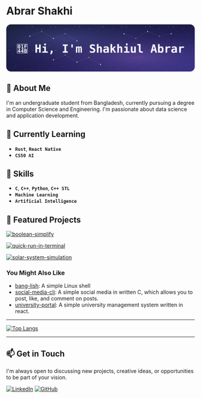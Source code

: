 # Abrar Shakhi

![Banner](public/intro-banner.svg)

## 👋 About Me

I'm an undergraduate student from Bangladesh, currently pursuing a degree in Computer Science and Engineering.
I'm passionate about data science and application development.

<!-- ![coder](https://th.bing.com/th/id/R.417ebee986aec41629278b1e04cfbfe9?rik=WTtA8f8o5uL7NQ&pid=ImgRaw&r=0) -->

## 🌱 Currently Learning

- **`Rust`**, **`React Native`**
- **`CS50 AI`**

## 💪 Skills

- **`C`**, **`C++`**, **`Python`**, **`C++ STL`**
- **`Machine Learning`**
- **`Artificial Intelligence`**

## 🚀 Featured Projects

[![boolean-simplify](https://github-readme-stats.vercel.app/api/pin?username=abrarshakhi\&repo=boolean-simplify&theme=transparent&show_icons=true)](https://github.com/AbrarShakhi/boolean-simplify)

[![quick-run-in-terminal](https://github-readme-stats.vercel.app/api/pin?username=abrarshakhi\&repo=quick-run-in-terminal&theme=transparent&show_icons=true)](https://github.com/AbrarShakhi/quick-run-in-terminal)

[![solar-system-simulation](https://github-readme-stats.vercel.app/api/pin?username=abrarshakhi\&repo=solar-system-simulation&theme=transparent&show_icons=true)](https://github.com/AbrarShakhi/solar-system-simulation)

### You Might Also Like

- [bang-lish](https://github.com/AbrarShakhi/bang-lish): A simple Linux shell
- [social-media-cli](https://github.com/AbrarShakhi/social-media-cli): A simple social media in written C, which allows you to post, like, and comment on posts.
- [university-portal](https://github.com/AbrarShakhi/university-portal-frontend): A simple university management system written in react.

---

[![Top Langs](https://github-readme-stats.vercel.app/api/top-langs/?username=AbrarShakhi&layout=compact&theme=radical)](https://github.com/AbrarShakhi?tab=repositories)

---

## 📫 Get in Touch

I'm always open to discussing new projects, creative ideas, or opportunities to be part of your vision.

[![LinkedIn](https://img.shields.io/badge/LinkedIn-0077B5?style=for-the-badge&logo=linkedin&logoColor=white)](https://linkedin.com/in/AbrarShakhi)
[![GitHub](https://img.shields.io/badge/GitHub-181717?style=for-the-badge&logo=github&logoColor=white)](https://github.com/AbrarShakhi)

<!-- Feel free to reach out to me at [your.email@example.com](mailto:your.email@example.com) -->
